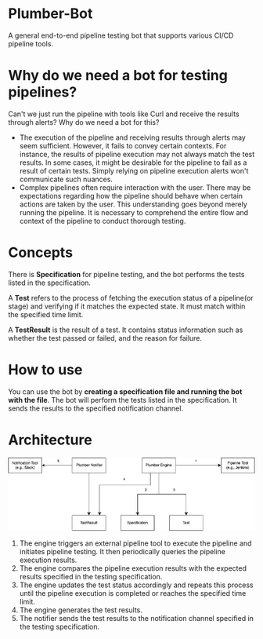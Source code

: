 # Plumber-Bot

A general end-to-end pipeline testing bot that supports various CI/CD pipeline tools.

# Why do we need a bot for testing pipelines?

Can't we just run the pipeline with tools like Curl and receive the results through alerts? Why do we need a bot for
this?

- The execution of the pipeline and receiving results through alerts may seem sufficient. However, it fails to convey
  certain contexts. For instance, the results of pipeline execution may not always match the test results. In some
  cases, it might be desirable for the pipeline to fail as a result of certain tests. Simply relying on pipeline
  execution alerts won't communicate such nuances.
- Complex pipelines often require interaction with the user. There may be expectations regarding how the pipeline should
  behave when certain actions are taken by the user. This understanding goes beyond merely running the pipeline. It is
  necessary to comprehend the entire flow and context of the pipeline to conduct thorough testing.

# Concepts

There is **Specification** for pipeline testing, and the bot performs the tests listed in the specification.

A **Test** refers to the process of fetching the execution status of a pipeline(or stage) and verifying if it matches
the expected state. It must match within the specified time limit.

A **TestResult** is the result of a test. It contains status information such as whether the test passed or failed, and
the reason for failure.

# How to use

You can use the bot by **creating a specification file and running the bot with the file**. The bot will perform the tests
listed in the specification. It sends the results to the specified notification channel.

# Architecture

![Architecture](docs/plumber-bot-architecture.jpg)

1. The engine triggers an external pipeline tool to execute the pipeline and initiates pipeline testing. It then periodically queries the pipeline execution results.
2. The engine compares the pipeline execution results with the expected results specified in the testing specification.
3. The engine updates the test status accordingly and repeats this process until the pipeline execution is completed or reaches the specified time limit.
4. The engine generates the test results.
5. The notifier sends the test results to the notification channel specified in the testing specification.
